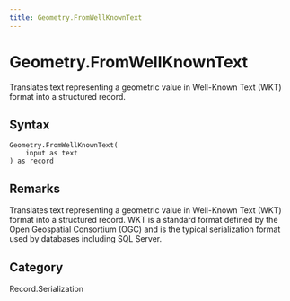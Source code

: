 ```yaml
---
title: Geometry.FromWellKnownText
---
```


# Geometry.FromWellKnownText


Translates text representing a geometric value in Well-Known Text (WKT) format into a structured record.


## Syntax

```powerquery
Geometry.FromWellKnownText(
    input as text
) as record
```


## Remarks

Translates text representing a geometric value in Well-Known Text (WKT) format into a structured record. WKT is a standard format defined by the Open Geospatial Consortium (OGC) and is the typical serialization format used by databases including SQL Server.



## Category
Record.Serialization
